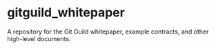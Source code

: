 # gitguild_whitepaper
A repository for the Git Guild whitepaper, example contracts, and other high-level documents.
